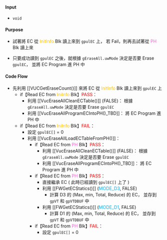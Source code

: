 #### Input
* `void`
#### Purpose
* 試著將 EC 從 <font color="#ffc000">InitInfo</font> Blk 讀上來到 `gpulEC` 上，
	  若 Fail，則再去試著從 <font color="#f666d4">PH</font> Blk 讀上來
- 只要成功讀到 `gpulEC` 之後，就根據 `gEraseAll.uwMode` 決定是否要 Erase `gpulEC`，
	  並將 EC Program 進 PH 中
#### Code Flow
* 先利用 [[VUCGetEraseCount()]] 來將 EC 從 <font color="#ffc000">InitInfo</font> Blk 讀上來到 `gpulEC` 上
	* if【Read EC from <font color="#ffc000">IniInfo</font> Blk】<font color="#ff0000">PASS</font>：
		* 利用 [[VucEraseAllCleanECTable()]] (FALSE)：
			  根據 `gEraseAll.uwMode` 決定是否要 Erase `gpulEC`
		- 利用 [[VucEraseAllProgramECIntoPH()_TBD]]：
			  將 EC Program 進 PH 中
	- if【Read EC from <font color="#ffc000">IniInfo</font> Blk】<font color="#ff0000">FAIL</font>：
		- 設定 `gpulEC[]` = 0
		- 利用 [[VucEraseAllLoadECTableFromPH()]]：
			- if【Read EC from <font color="#f666d4">PH</font> Blk】<font color="#ff0000">PASS</font>：
				- 利用 [[VucEraseAllCleanECTable()]] (FALSE)：
					  根據 `gEraseAll.uwMode` 決定是否要 Erase `gpulEC`
				- 利用 [[VucEraseAllProgramECIntoPH()_TBD]]：
					  將 EC Program 進 PH 中
			- if【Read EC from <font color="#f666d4">PH</font> Blk】<font color="#ff0000">PASS</font>：
				- 直接繼承 EC ( 此時已經讀到 `gpulEC[]` 上了 )
				- 利用 [[FWGetECStatics()]] (<font color="#00b0f0">MODE_D3</font>, FALSE)
					- 計算 D3 的 (Max, min, Total, Reduce) 的 EC，
						  並存到 `gpVT` 和 `gpVTDBUF` 中
				- 利用 [[FWGetECStatics()]] (<font color="#00b0f0">MODE_D1</font>, FALSE)
					- 計算 D1 的 (Max, min, Total, Reduce) 的 EC，
						  並存到 `gpVT` 和 `gpVTDBUF` 中
			- if【Read EC from <font color="#f666d4">PH</font> Blk】<font color="#ff0000">FAIL</font>：
				- 設定 `gpulEC[]` = 0